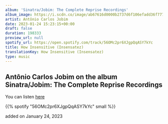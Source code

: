 ```yaml
---
album: 'Sinatra/Jobim: The Complete Reprise Recordings'
album_image: https://i.scdn.co/image/ab67616d0000b2737d6f106efadd36f7779383c7
artist: Antônio Carlos Jobim
date: 2023-01-24 15:23:15+00:00
draft: false
duration: 198333
preview_url: null
spotify_url: https://open.spotify.com/track/56OMc2pr6XJgpQqASY7kYc
title: How Insensitive (Insensatez)
translationKey: How Insensitive (Insensatez)
type: music
---
```


## Antônio Carlos Jobim on the album Sinatra/Jobim: The Complete Reprise Recordings

You can listen [here](https://open.spotify.com/track/56OMc2pr6XJgpQqASY7kYc)

{{% spotify "56OMc2pr6XJgpQqASY7kYc" small %}}

added on January 24, 2023